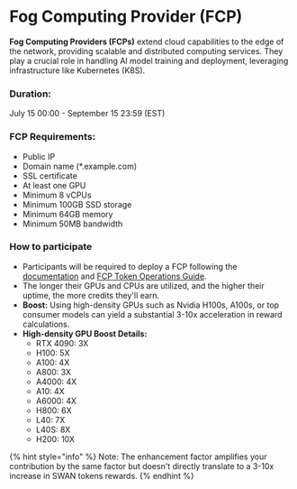 # Fog Computing Provider (FCP)

**Fog Computing Providers (FCPs)** extend cloud capabilities to the edge of the network, providing scalable and distributed computing services. They play a crucial role in handling AI model training and deployment, leveraging infrastructure like Kubernetes (K8S).

### **Duration:**&#x20;

July 15 00:00 - September 15 23:59 (EST)

### **FCP Requirements:**

* Public IP
* Domain name (\*.example.com)
* SSL certificate
* At least one GPU
* Minimum 8 vCPUs
* Minimum 100GB SSD storage
* Minimum 64GB memory
* Minimum 50MB bandwidth

### **How to participate**

* Participants will be required to deploy a FCP following the [documentation](../../../swan-provider/cp-computing-provider/fcp-fog-computing-provider/computing-provider-setup.md) and [FCP Token Operations Guide](../../../swan-provider/cp-computing-provider/fcp-fog-computing-provider/fcp-token-operations-guide.md).
* The longer their GPUs and CPUs are utilized, and the higher their uptime, the more credits they'll earn.
* **Boost:** Using high-density GPUs such as Nvidia H100s, A100s, or top consumer models can yield a substantial 3-10x acceleration in reward calculations.
* **High-density GPU Boost Details:**
  * RTX 4090: 3X
  * H100: 5X
  * A100: 4X
  * A800: 3X
  * A4000: 4X
  * A10: 4X
  * A6000: 4X
  * H800: 6X
  * L40: 7X
  * L40S: 8X
  * H200: 10X

{% hint style="info" %}
Note: The enhancement factor amplifies your contribution by the same factor but doesn't directly translate to a 3-10x increase in SWAN tokens rewards.
{% endhint %}
